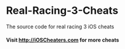 Real-Racing-3-Cheats
====================

The source code for real racing 3 iOS cheats

#### Visit http://iOSCheaters.com for more cheats
